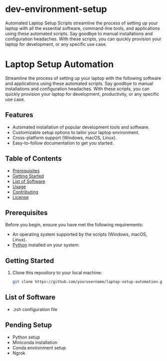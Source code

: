 # dev-environment-setup

Automated Laptop Setup Scripts streamline the process of setting up your laptop with all the essential software, command-line tools, and applications using these automated scripts. Say goodbye to manual installations and configuration headaches. With these scripts, you can quickly provision your laptop for development, or any specific use case.

# Laptop Setup Automation

Streamline the process of setting up your laptop with the following software and applications using these automated scripts. Say goodbye to manual installations and configuration headaches. With these scripts, you can quickly provision your laptop for development, productivity, or any specific use case.

## Features

- Automated installation of popular development tools and software.
- Customizable setup options to tailor your laptop environment.
- Cross-platform support (Windows, macOS, Linux).
- Easy-to-follow documentation to get you started.

## Table of Contents

- [Prerequisites](#prerequisites)
- [Getting Started](#getting-started)
- [List of Software](#list-of-software)
- [Usage](#usage)
- [Contributing](#contributing)
- [License](#license)

## Prerequisites

Before you begin, ensure you have met the following requirements:

- An operating system supported by the scripts (Windows, macOS, Linux).
- [Python](https://www.python.org/downloads/) installed on your system.

## Getting Started

1. Clone this repository to your local machine:

   ```bash
   git clone https://github.com/yourusername/laptop-setup-automation.git
   ```

## List of Software

- .zsh configuration file

## Pending Setup

- Python setup
- Miniconda installation
- Conda environment setup
- Ngrok
